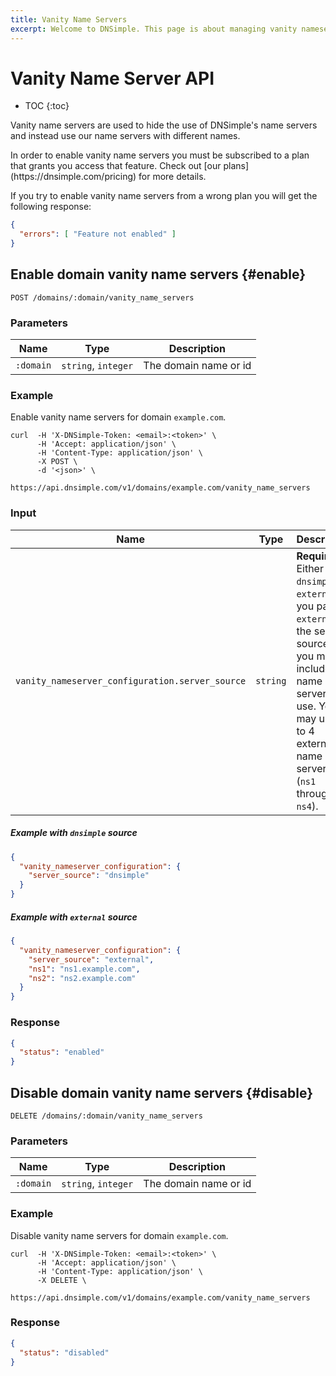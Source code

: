 ```yaml
---
title: Vanity Name Servers
excerpt: Welcome to DNSimple. This page is about managing vanity nameservers via our API. Hosted DNS has never been this easy.
---
```


# Vanity Name Server API

* TOC
{:toc}

Vanity name servers are used to hide the use of DNSimple's name servers and instead use our name servers with different names.

<note>
In order to enable vanity name servers you must be subscribed to a plan that grants you access that feature. Check out [our plans](https://dnsimple.com/pricing) for more details.

If you try to enable vanity name servers from a wrong plan you will get the following response:

~~~json
{
  "errors": [ "Feature not enabled" ]
}
~~~
</note>


## Enable domain vanity name servers {#enable}

    POST /domains/:domain/vanity_name_servers

### Parameters

Name | Type | Description
-----|------|------------
`:domain` | `string`, `integer` | The domain name or id

### Example

Enable vanity name servers for domain `example.com`.

    curl  -H 'X-DNSimple-Token: <email>:<token>' \
          -H 'Accept: application/json' \
          -H 'Content-Type: application/json' \
          -X POST \
          -d '<json>' \
          https://api.dnsimple.com/v1/domains/example.com/vanity_name_servers

### Input

Name | Type | Description
-----|------|------------
`vanity_nameserver_configuration.server_source` | `string` | **Required**. Either `dnsimple` or `external`. If you pass `external` as the server source then you must include name servers to use. You may use up to 4 external name servers (`ns1` through `ns4`).

##### Example with `dnsimple` source

~~~json
{
  "vanity_nameserver_configuration": {
    "server_source": "dnsimple"
  }
}
~~~

##### Example with `external` source

~~~json
{
  "vanity_nameserver_configuration": {
    "server_source": "external",
    "ns1": "ns1.example.com",
    "ns2": "ns2.example.com"
  }
}
~~~

### Response

~~~json
{
  "status": "enabled"
}
~~~


## Disable domain vanity name servers {#disable}

    DELETE /domains/:domain/vanity_name_servers

### Parameters

Name | Type | Description
-----|------|------------
`:domain` | `string`, `integer` | The domain name or id

### Example

Disable vanity name servers for domain `example.com`.

    curl  -H 'X-DNSimple-Token: <email>:<token>' \
          -H 'Accept: application/json' \
          -H 'Content-Type: application/json' \
          -X DELETE \
          https://api.dnsimple.com/v1/domains/example.com/vanity_name_servers

### Response

~~~json
{
  "status": "disabled"
}
~~~
